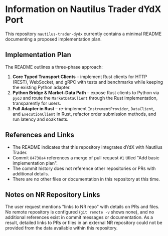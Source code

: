 # Information on Nautilus Trader dYdX Port

This repository `nautilus-trader-dydx` currently contains a minimal README documenting a proposed implementation plan.

## Implementation Plan
The README outlines a three-phase approach:
1. **Core Typed Transport Clients** – implement Rust clients for HTTP (REST), WebSocket, and gRPC with tests and benchmarks while keeping the existing Python adapter.
2. **Python Bridge & Market-Data Path** – expose Rust clients to Python via `pyo3` and route the `MarketDataClient` through the Rust implementation, transparently for users.
3. **Full Adapter in Rust** – re-implement `InstrumentProvider`, `DataClient`, and `ExecutionClient` in Rust, refactor order submission methods, and run latency and soak tests.

## References and Links
- The README indicates that this repository integrates dYdX with Nautilus Trader.
- Commit `84738a4` references a merge of pull request `#1` titled "Add basic implementation plan".
- The commit history does not reference other repositories or PRs with additional details.
- There are no other files or documentation in this repository at this time.

## Notes on NR Repository Links
The user request mentions "links to NR repo" with details on PRs and files. No remote repository is configured (`git remote -v` shows none), and no additional references exist in commit messages or documentation. As a result, detailed links to PRs or files in an external NR repository could not be provided from the data available within this repository.

